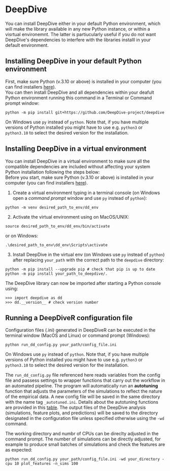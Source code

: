 # DeepDive 

You can install DeepDive either in your default Python environment, which will make the library available in any new Python instance, or within a visrtual environemnt. The latter is partiucularly useful if you do not want DeepDive's dependencies to interfere with the libraries installl in your default environment.

## Installing DeepDive in your default Python environment
First, make sure Python (v.3.10 or above) is installed in your computer (you can find installers [here](https://www.python.org/downloads/)).    
You can then install DeepDive and all dependencies within your deafult Python environment running this command in a Terminal or Command prompt window:

```
python -m pip install git+https://github.com/DeepDive-project/deepdive
```

On Windows use `py` instead of `python`. Note that, if you have multiple versions of Python installed you might have to use e.g. `python3` or `python3.10` to select the desired version for the installation. 


## Installing DeepDive in a virtual environment
You can install DeepDive in a virtual environment to make sure all the compatible dependencies are included without affecting your system Python installation following the steps below:  
Before you start, make sure Python (v.3.10 or above) is installed in your computer (you can find installers [here](https://www.python.org/downloads/)).    

1) Create a virtual environment typing in a terminal console (on Windows open a *command prompt* window and use `py` instead of `python`): 

```
python -m venv desired_path_to_env/dd_env
```  

2) Activate the virtual environment using on MacOS/UNIX: 

```
source desired_path_to_env/dd_env/bin/activate
```
or on Windows:

```
.\desired_path_to_env\dd_env\Scripts\activate
```  

3) Install DeepDive in the virtual env (on Windows use `py` instead of `python`) after replacing `your_path` with the correct path to the `deepdive` directory:

```
python -m pip install --upgrade pip # check that pip is up to date
python -m pip install your_path_to_deepdive/.
```

The DeepDive library can now be imported after starting a Python console using:

```
>>> import deepdive as dd
>>> dd.__version__ # check version number
```


## Running a DeepDiveR configuration file

Configuration files (.ini) generated in DeepDiveR can be executed in the terminal window (MacOS and Linux) or command prompt (Windows):

```
python run_dd_config.py your_path/config_file.ini
```

On Windows use `py` instead of `python`. Note that, if you have multiple versions of Python installed you might have to use e.g. `python3` or `python3.10` to select the desired version for the installation. 

The `run_dd_config.py` file referenced here reads variables from the config file and passess settings to wrapper functions that carry out the workflow in an automated pipeline. 
The program will automatically run an **autotuning** function that adjusts the parameters of the simulations to reflect the nature of the empirical data. A new config file will be saved in the same directory with the name tag `_autotuned.ini`. 
Details about the autotuning functions are provided in this [table](https://github.com/DeepDive-project/deepdive/blob/application_note/deepdive/deepdive_autotuning.md).
The output files of the DeepDive analysis (simulations, feature plots, and predictions) will be saved to the directory designated in the configuration file unless specified otherwise using the `-wd` command.

The working directory and numbr of CPUs can be direclty adjusted in the command prompt. The number of simulations can be directly adjusted, for example to produce small batches of simulations and check the features are as expected: 

```
python run_dd_config.py your_path/config_file.ini -wd your_directory -cpu 10 plot_features -n_sims 100
```



